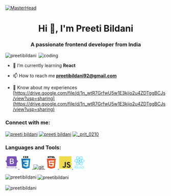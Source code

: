 [![MasterHead](https://1.bp.blogspot.com/-7A4WynwLsMw/XbBpCXG8fHI/AAAAAAAAMt4/uOa1bpLskYgrwGbllhSu2SDj_Mig8SXJQCLcBGAsYHQ/s1600/2000_600px.gif)](https://rishavchanda.io)
<h1 align="center">Hi 👋, I'm Preeti Bildani</h1>
<h3 align="center">A passionate frontend developer from India</h3>
<img align="right" alt="coding" width="400" src="https://camo.githubusercontent.com/417e6e178a69cc045c656d083ba983a59303f099087090269c01cacc6741ef29/68747470733a2f2f7170682e66732e71756f726163646e2e6e65742f6d61696e2d71696d672d6661376234626463336232663733653734396535633263363436643461653133">

<p align="left"> <img src="https://komarev.com/ghpvc/?username=preetibildani&label=Profile%20views&color=0e75b6&style=flat" alt="preetibildani" /> </p>

- 🌱 I’m currently learning **React**

- 📫 How to reach me **preetibildani92@gmail.com**

- 📄 Know about my experiences [https://drive.google.com/file/d/1n_wtR7GrfwU5w1E3kijo2u4ZDTggBCJs/view?usp=sharing](https://drive.google.com/file/d/1n_wtR7GrfwU5w1E3kijo2u4ZDTggBCJs/view?usp=sharing)

<h3 align="left">Connect with me:</h3>
<p align="left">
<a href="https://linkedin.com/in/preeti bildani" target="blank"><img align="center" src="https://raw.githubusercontent.com/rahuldkjain/github-profile-readme-generator/master/src/images/icons/Social/linked-in-alt.svg" alt="preeti bildani" height="30" width="40" /></a>
<a href="https://fb.com/preeti bildani" target="blank"><img align="center" src="https://raw.githubusercontent.com/rahuldkjain/github-profile-readme-generator/master/src/images/icons/Social/facebook.svg" alt="preeti bildani" height="30" width="40" /></a>
<a href="https://instagram.com/_prit_0210" target="blank"><img align="center" src="https://raw.githubusercontent.com/rahuldkjain/github-profile-readme-generator/master/src/images/icons/Social/instagram.svg" alt="_prit_0210" height="30" width="40" /></a>
</p>

<h3 align="left">Languages and Tools:</h3>
<p align="left"> <a href="https://getbootstrap.com" target="_blank" rel="noreferrer"> <img src="https://raw.githubusercontent.com/devicons/devicon/master/icons/bootstrap/bootstrap-plain-wordmark.svg" alt="bootstrap" width="40" height="40"/> </a> <a href="https://www.w3schools.com/css/" target="_blank" rel="noreferrer"> <img src="https://raw.githubusercontent.com/devicons/devicon/master/icons/css3/css3-original-wordmark.svg" alt="css3" width="40" height="40"/> </a> <a href="https://git-scm.com/" target="_blank" rel="noreferrer"> <img src="https://www.vectorlogo.zone/logos/git-scm/git-scm-icon.svg" alt="git" width="40" height="40"/> </a> <a href="https://www.w3.org/html/" target="_blank" rel="noreferrer"> <img src="https://raw.githubusercontent.com/devicons/devicon/master/icons/html5/html5-original-wordmark.svg" alt="html5" width="40" height="40"/> </a> <a href="https://developer.mozilla.org/en-US/docs/Web/JavaScript" target="_blank" rel="noreferrer"> <img src="https://raw.githubusercontent.com/devicons/devicon/master/icons/javascript/javascript-original.svg" alt="javascript" width="40" height="40"/> </a> <a href="https://reactjs.org/" target="_blank" rel="noreferrer"> <img src="https://raw.githubusercontent.com/devicons/devicon/master/icons/react/react-original-wordmark.svg" alt="react" width="40" height="40"/> </a> </p>

<p><img align="left" src="https://github-readme-stats.vercel.app/api/top-langs?username=preetibildani&show_icons=true&locale=en&layout=compact" alt="preetibildani" /></p>

<p>&nbsp;<img align="center" src="https://github-readme-stats.vercel.app/api?username=preetibildani&show_icons=true&locale=en" alt="preetibildani" /></p>

<p><img align="center" src="https://github-readme-streak-stats.herokuapp.com/?user=preetibildani&" alt="preetibildani" /></p>
